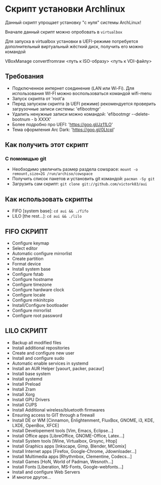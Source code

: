 # Скрипт установки Archlinux

Данный скрипт упрощает установку "с нуля" системы ArchLinux!

Вначале данный скрипт можно опробовать в `virtualbox`

Для запуска в virtualbox установки в UEFI-режиме потребуется дополнительный виртуальный жёсткий диск, получить его можно командой

VBoxManage convertfromraw <путь к ISO-образу> <путь к VDI-файлу>

## Требования

- Подключенное интернет соединение (LAN или Wi-Fi). Для использования WI-FI можно воспользоваться командой wifi-menu
- Запуск скрипта от 'root'а
- Перед запуском скрипта (в UEFI режиме) рекомендуется проверить загрузочные записи системы: 'efibootmgr'
- Удалить ненужные записи можно командой: 'efibootmgr --delete-bootnum - b XXXX'
- Более подробно про UEFI: 'https://goo.gl/Jz11LO'
- Тема оформления Arc Dark: 'https://goo.gl/0Ltcpl'

## Как получить этот скрипт
### С помомщью git
- Необходимо увеличить размер раздела cowspace: `mount -o remount,size=2G /run/archiso/cowspace`
- Получить список пакетов и установить git командой: `pacman -Sy git`
- Загрузить сам скрипт: `git clone git://github.com/victork83/aui`

## Как использовать скрипты
- FIFO [system base]: `cd aui && ./fifo`
- LILO [the rest...]: `cd aui && ./lilo`

## FIFO СКРИПТ
- Configure keymap
- Select editor
- Automatic configure mirrorlist
- Create partition
- Format device
- Install system base
- Configure fstab
- Configure hostname
- Configure timezone
- Configure hardware clock
- Configure locale
- Configure mkinitcpio
- Install/Configure bootloader
- Configure mirrorlist
- Configure root password

## LILO СКРИПТ
- Backup all modified files
- Install additional repositories
- Create and configure new user
- Install and configure sudo
- Automatic enable services in systemd
- Install an AUR Helper [yaourt, packer, pacaur]
- Install base system
- Install systemd
- Install Preload
- Install Zram
- Install Xorg
- Install GPU Drivers
- Install CUPS
- Install Additional wireless/bluetooth firmwares
- Ensuring access to GIT through a firewall
- Install DE or WM [Cinnamon, Enlightenment, FluxBox, GNOME, i3, KDE, LXDE, OpenBox, XFCE]
- Install Developement tools [Vim, Emacs, Eclipse...]
- Install Office apps [LibreOffice, GNOME-Office, Latex...]
- Install System tools [Wine, Virtualbox, Grsync, Htop]
- Install Graphics apps [Inkscape, Gimp, Blender, MComix]
- Install Internet apps [Firefox, Google-Chrome, Jdownloader...]
- Install Multimedia apps [Rhythmbox, Clementine, Codecs...]
- Install Games [HoN, World of Padman, Wesnoth...]
- Install Fonts [Liberation, MS-Fonts, Google-webfonts...]
- Install and configure Web Servers
- И многое другое...
